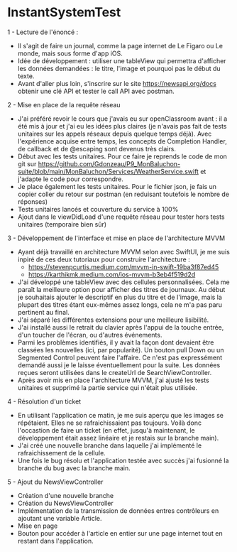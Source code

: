# InstantSystemTest

1 - Lecture de l'énoncé :
- Il s'agit de faire un journal, comme la page internet de Le Figaro ou Le monde, mais sous forme d'app iOS.
- Idée de développement : utiliser une tableView qui permettra d'afficher les données demandées : le titre, l'image et pourquoi pas le début du texte.
- Avant d'aller plus loin, s'inscrire sur le site https://newsapi.org/docs obtenir une clé API et tester le call API avec postman.

2 - Mise en place de la requête réseau
- J'ai préféré revoir le cours que j'avais eu sur openClassroom avant : il a été mis à jour et j'ai eu les idées plus claires (je n'avais pas fait de tests unitaires sur les appels réseaux depuis quelque temps déjà). Avec l'expérience acquise entre temps, les concepts de Completion Handler, de callback et de @escaping sont devenus très clairs. 
- Début avec les tests unitaires. Pour ce faire je reprends le code de mon git sur https://github.com/Gdonzeau/P9_MonBaluchon-suite/blob/main/MonBaluchon/Services/WeatherService.swift et j'adapte le code pour correspondre.
- Je place également les tests unitaires. Pour le fichier json, je fais un copier coller du retour sur postman (en reduisant toutefois le nombre de réponses)
- Tests unitaires lancés et couverture du service à 100%
- Ajout dans le viewDidLoad d'une requête réseau pour tester hors tests unitaires (temporaire bien sûr)

3 - Développement de l'interface et mise en place de l'architecture MVVM
- Ayant déjà travaillé en architecture MVVM selon avec SwiftUI, je me suis inpiré de ces deux tutoriaux pour construire l'architecture :
    - https://stevenpcurtis.medium.com/mvvm-in-swift-19ba3f87ed45
    - https://karthikmk.medium.com/ios-mvvm-b3eb4f519d2d
- J'ai développé une tableView avec des cellules personnalisées. Cela me paraît la meilleure option pour afficher des titres de journaux. Au début je souhaitais ajouter le descriptif en plus du titre et de l'image, mais la plupart des titres étant eux-mêmes assez longs, cela ne m'a pas paru pertinent au final.
- J'ai séparé les différentes extensions pour une meilleure lisibilité.
- J'ai installé aussi le retrait du clavier après l'appui de la touche entrée, d'un toucher de l'écran, ou d'autres événements.
- Parmi les problèmes identifiés, il y avait la façon dont devaient être classées les nouvelles (ici, par popularité). Un bouton pull Down ou un Segmented Control peuvent faire l'affaire. Ce n'est pas expressément demandé aussi je le laisse éventuellement pour la suite. Les données reçues seront utilisées dans le createUrl de SearchViewController.
- Après avoir mis en place l'architecture MVVM, j'ai ajusté les tests unitaires et supprimé la partie service qui n'était plus utilisée.

4 - Résolution d'un ticket
- En utilisant l'application ce matin, je me suis aperçu que les images se répétaient. Elles ne se rafraichissaient pas toujours. Voilà donc l'occastion de faire un ticket (en effet, jusqu'à maintenant, le développement était assez linéaire et je restais sur la branche main).
- J'ai créé une nouvelle branche dans laquelle j'ai implémenté le rafraichissement de la cellule.
- Une fois le bug résolu et l'application testée avec succès j'ai fusionné la branche du bug avec la branche main.

5 - Ajout du NewsViewController
- Création d'une nouvelle branche
- Création du NewsViewController
- Implémentation de la transmission de données entres contrôleurs en ajoutant une variable Article.
- Mise en page
- Bouton pour accéder à l'article en entier sur une page internet tout en restant dans l'application.
